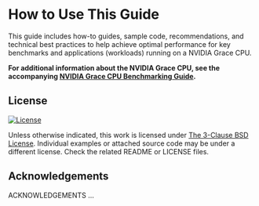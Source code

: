 # How to Use This Guide

This guide includes how-to guides, sample code, recommendations, and technical best practices to help achieve optimal performance for key benchmarks and applications (workloads) running on a NVIDIA Grace CPU.

**For additional information about the NVIDIA Grace CPU, see the accompanying [NVIDIA Grace CPU Benchmarking Guide](LINK_HERE).**

## License
[![License](https://img.shields.io/badge/License-BSD_3--Clause-blue.svg)](https://opensource.org/licenses/BSD-3-Clause)

Unless otherwise indicated, this work is licensed under
[The 3-Clause BSD License](https://opensource.org/license/bsd-3-clause/).  Individual examples or attached source code may be under a different license.  Check the related README or LICENSE files.

## Acknowledgements

ACKNOWLEDGEMENTS ...
